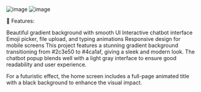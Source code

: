 ![image](https://github.com/user-attachments/assets/3f09d0ec-4e5a-4da3-96b6-35e610657ca1)
![image](https://github.com/user-attachments/assets/5b0f3e06-3ef6-40f7-8544-d934e6def8ba)

🌟 Features:

Beautiful gradient background with smooth UI
Interactive chatbot interface
Emoji picker, file upload, and typing animations
Responsive design for mobile screens
This project features a stunning gradient background transitioning from #2c3e50 to #4ca1af, giving a sleek and modern look. The chatbot popup blends well with a light gray interface to ensure good readability and user experience.

For a futuristic effect, the home screen includes a full-page animated title with a black background to enhance the visual impact.
